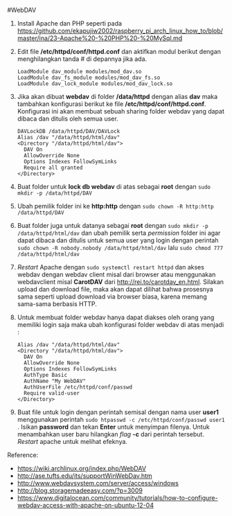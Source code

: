 #WebDAV
1. Install Apache dan PHP seperti pada https://github.com/ekapujiw2002/raspberry_pi_arch_linux_how_to/blob/master/ina/23-Apache%20-%20PHP%20-%20MySql.md
2. Edit file **/etc/httpd/conf/httpd.conf** dan aktifkan modul berikut dengan menghilangkan tanda # di depannya jika ada.

    ```
    LoadModule dav_module modules/mod_dav.so
    LoadModule dav_fs_module modules/mod_dav_fs.so
    LoadModule dav_lock_module modules/mod_dav_lock.so
    ```
3. Jika akan dibuat **webdav** di folder **/data/httpd** dengan alias **dav** maka tambahkan konfigurasi berikut ke file **/etc/httpd/conf/httpd.conf**. Konfigurasi ini akan membuat sebuah sharing folder webdav yang dapat dibaca dan ditulis oleh semua user.

    ```
    DAVLockDB /data/httpd/DAV/DAVLock
    Alias /dav "/data/httpd/html/dav"
    <Directory "/data/httpd/html/dav">
      DAV On
      AllowOverride None
      Options Indexes FollowSymLinks
      Require all granted
    </Directory>
    ```
4. Buat folder untuk **lock db webdav** di atas sebagai **root** dengan `sudo mkdir -p /data/httpd/DAV`
5. Ubah pemilik folder ini ke **http:http** dengan `sudo chown -R http:http /data/httpd/DAV`
6. Buat folder juga untuk datanya sebagai **root** dengan `sudo mkdir -p /data/httpd/html/dav` dan ubah pemilik serta *permission* folder ini agar dapat dibaca dan ditulis untuk semua user yang login dengan perintah `sudo chown -R nobody.nobody /data/httpd/html/dav` lalu `sudo chmod 777 /data/httpd/html/dav`
7. *Restart* Apache dengan `sudo systemctl restart httpd` dan akses webdav dengan webdav client misal dari browser atau menggunakan webdavclient misal **CarotDAV** dari http://rei.to/carotdav_en.html. Silakan upload dan download file, maka akan dapat dilihat bahwa prosesnya sama seperti upload download via browser biasa, karena memang sama-sama berbasis HTTP.
8. Untuk membuat folder webdav hanya dapat diakses oleh orang yang memiliki login saja maka ubah konfigurasi folder webdav di atas menjadi :

    ```
    Alias /dav "/data/httpd/html/dav"
    <Directory "/data/httpd/html/dav">
      DAV On
      AllowOverride None
      Options Indexes FollowSymLinks
      AuthType Basic
      AuthName "My WebDAV"
      AuthUserFile /etc/httpd/conf/passwd
      Require valid-user
    </Directory>
    ```
9. Buat file untuk login dengan perintah semisal dengan nama user **user1** menggunakan perintah `sudo htpasswd -c /etc/httpd/conf/passwd user1` . Isikan **password** dan tekan **Enter** untuk menyimpan filenya. Untuk menambahkan user baru hilangkan *flag* **-c** dari perintah tersebut. *Restart* apache untuk melihat efeknya.

Reference:
- https://wiki.archlinux.org/index.php/WebDAV
- http://ase.tufts.edu/its/supportWinWebDav.htm
- http://www.webdavsystem.com/server/access/windows
- http://blog.storagemadeeasy.com/?p=3009
- https://www.digitalocean.com/community/tutorials/how-to-configure-webdav-access-with-apache-on-ubuntu-12-04
